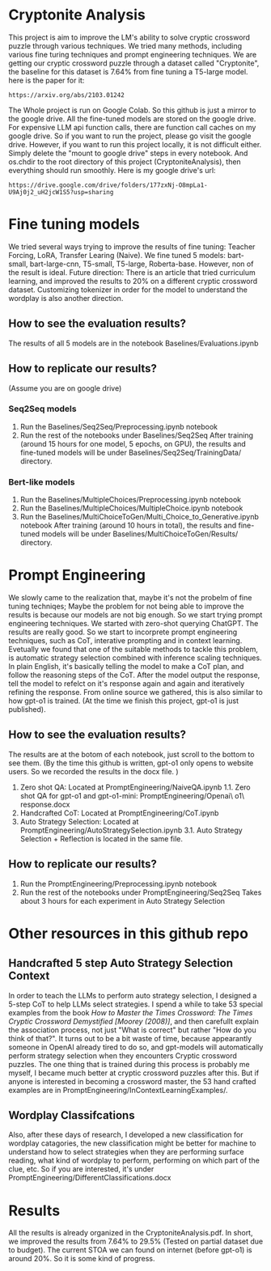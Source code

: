 # Cryptonite Analysis
This project is aim to improve the LM's ability to solve cryptic crossword puzzle through various techniques. We tried many methods, including various fine turing techniques and prompt engineering techniques. We are getting our cryptic crossword puzzle through a dataset called "Cryptonite", the baseline for this dataset is 7.64% from fine tuning a T5-large model. here is the paper for it: 

    https://arxiv.org/abs/2103.01242

The Whole project is run on Google Colab. So this github is just a mirror to the google drive. All the fine-tuned models are stored on the google drive. For expensive LLM api function calls, there are function call caches on my google drive. So if you want to run the project, please go visit the google drive. However, if you want to run this project locally, it is not difficult either. Simply delete the "mount to google drive" steps in every notebook. And os.chdir to the root directory of this project (CryptoniteAnalysis), then everything should run smoothly. Here is my google drive's url:

    https://drive.google.com/drive/folders/177zxNj-O8mpLa1-U9Aj0j2_uH2jcW1S5?usp=sharing

# Fine tuning models
We tried several ways trying to improve the results of fine tuning: Teacher Forcing, LoRA, Transfer Learing (Naive). We fine tuned 5 models: bart-small, bart-large-cnn, T5-small, T5-large, Roberta-base. However, non of the result is ideal. 
Future direction: There is an article that tried curriculum learning, and improved the results to 20% on a different cryptic crossword dataset. Customizing tokenizer in order for the model to understand the wordplay is also another direction. 

## How to see the evaluation results?
The results of all 5 models are in the notebook Baselines/Evaluations.ipynb
## How to replicate our results? 
(Assume you are on google drive) 
### Seq2Seq models
1. Run the Baselines/Seq2Seq/Preprocessing.ipynb notebook
2. Run the rest of the notebooks under Baselines/Seq2Seq
After training (around 15 hours for one model, 5 epochs, on GPU), the results and fine-tuned models will be under Baselines/Seq2Seq/TrainingData/ directory.
### Bert-like models
1. Run the Baselines/MultipleChoices/Preprocessing.ipynb notebook
2. Run the Baselines/MultipleChoices/MultipleChoice.ipynb notebook
3. Run the Baselines/MultiChoiceToGen/Multi_Choice_to_Generative.ipynb notebook
After training (around 10 hours in total), the results and fine-tuned models will be under Baselines/MultiChoiceToGen/Results/ directory.

# Prompt Engineering
We slowly came to the realization that, maybe it's not the probelm of fine tuning techniqes; Maybe the problem for not being able to improve the results is because our models are not big enough. So we start trying prompt engineering techniques. We started with zero-shot querying ChatGPT. The results are really good. So we start to incorprete prompt engineering techniques, such as CoT, interative prompting and in context learning. Evetually we found that one of the suitable methods to tackle this problem, is automatic strategy selection combined with inference scaling techniques. In plain English, it's basically telling the model to make a CoT plan, and follow the reasoning steps of the CoT. After the model output the response, tell the model to refelct on it's response again and again and iteratively refining the response. From online source we gathered, this is also similar to how gpt-o1 is trained. (At the time we finish this project, gpt-o1 is just published).
## How to see the evaluation results?
The results are at the botom of each notebook, just scroll to the bottom to see them. (By the time this github is written, gpt-o1 only opens to website users. So we recorded the results in the docx file. )
1. Zero shot QA: Located at PromptEngineering/NaiveQA.ipynb
    1.1. Zero shot QA for gpt-o1 and gpt-o1-mini:  PromptEngineering/Openai\ o1\ response.docx
2. Handcrafted CoT: Located at PromptEngineering/CoT.ipynb
3. Auto Strategy Selection: Located at PromptEngineering/AutoStrategySelection.ipynb
    3.1. Auto Strategy Selection + Reflection is located in the same file. 
## How to replicate our results? 
1. Run the PromptEngineering/Preprocessing.ipynb notebook
2. Run the rest of the notebooks under PromptEngineering/Seq2Seq
Takes about 3 hours for each experiment in Auto Strategy Selection

# Other resources in this github repo
## Handcrafted 5 step Auto Strategy Selection Context
In order to teach the LLMs to perform auto strategy selection, I designed a 5-step CoT to help LLMs select strategies. I spend a while to take 53 special examples from the book *How to Master the Times Crossword: The Times Cryptic Crossword Demystified [Moorey (2008)]*, and then carefullt explain the association process, not just "What is correct" but rather "How do you think of that?". It turns out to be a bit waste of time, because appearantly someone in OpenAI already tired to do so, and gpt-models will automatically perform strategy selection when they encounters Cryptic crossword puzzles. The one thing that is trained during this process is probably me myself, I became much better at cryptic crossword puzzles after this. But if anyone is interested in becoming a crossword master, the 53 hand crafted examples are in PromptEngineering/InContextLearningExamples/. 
## Wordplay Classifcations
Also, after these days of research, I developed a new classification for wordplay catagories, the new classification might be better for machine to understand how to select strategies when they are performing surface reading, what kind of wordplay to perform, performing on which part of the clue, etc. So if you are interested, it's under PromptEngineering/DifferentClassifications.docx

 # Results
 All the results is already organized in the CryptoniteAnalysis.pdf. In short, we improved the results from 7.64% to 29.5% (Tested on partial dataset due to budget). The current STOA we can found on internet (before gpt-o1) is around 20%. So it is some kind of progress. 
